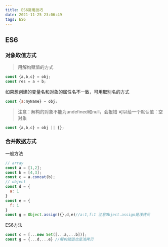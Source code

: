 ```yaml
---
title: ES6常用技巧
date: 2021-11-25 23:06:49
tags: ES6
---
```


## ES6
### 对象取值方式
> 用解构赋值的方式
```js
const {a,b,c} = obj;
const res = a + b; 
```
如果想创建的变量名和对象的属性名不一致，可用取别名的方式
```js
const {a:myName} = obj;
```
> 注意：解构的对象不能为undefined和null，会报错
可以给一个默认值：空对象
```js
const {a,b,c} = obj || {};
```

### 合并数据方式
一般方法
```js
// array
const a = [1,2];
const b = [4,3];
const c = a.concat(b);
// object
const d = {
  a: 1
}
const e = {
  f: 1
}
const g = Object.assign({},d,e)//a:1,f:1 注意Object.assign是浅拷贝
```
ES6方法
```js
const c = [...new Set([...a,...b])];
const g = {...d,...e} //解构赋值也是浅拷贝
```